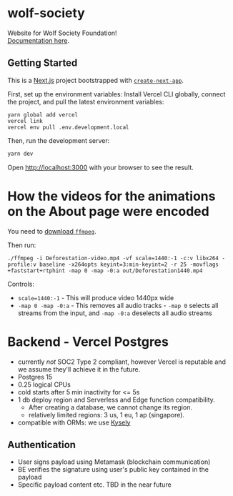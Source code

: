 # wolf-society

Website for Wolf Society Foundation!  
[Documentation here](https://docs.google.com/document/d/1O7_B6RaGlOpwaipWm6czbKrHQiYKEMjgBi-d03W7UDo/edit?usp=sharing).

## Getting Started

This is a [Next.js](https://nextjs.org/) project bootstrapped with [`create-next-app`](https://github.com/vercel/next.js/tree/canary/packages/create-next-app).

First, set up the environment variables:
Install Vercel CLI globally, connect the project, and pull the latest environment variables:

```
yarn global add vercel
vercel link
vercel env pull .env.development.local
```

Then, run the development server:

```bash
yarn dev
```

Open [http://localhost:3000](http://localhost:3000) with your browser to see the result.

# How the videos for the animations on the About page were encoded

You need to [download `ffmpeg`](https://ffmpeg.org/download.html).

Then run:

```
./ffmpeg -i Deforestation-video.mp4 -vf scale=1440:-1 -c:v libx264 -profile:v baseline -x264opts keyint=3:min-keyint=2 -r 25 -movflags +faststart+rtphint -map 0 -map -0:a out/Deforestation1440.mp4
```

Controls:

- `scale=1440:-1` - This will produce video 1440px wide
- `-map 0 -map -0:a` - This removes all audio tracks - `-map 0` selects all streams from the input, and `-map -0:a` deselects all audio streams

# Backend - Vercel Postgres

- currently _not_ SOC2 Type 2 compliant, however Vercel is reputable and we assume they'll achieve it in the future.
- Postgres 15
- 0.25 logical CPUs
- cold starts after 5 min inactivity for <= 5s
- 1 db deploy region and Serverless and Edge function compatibility.
  - After creating a database, we cannot change its region.
  - relatively limited regions: 3 us, 1 eu, 1 ap (singapore).
- compatible with ORMs: we use [Kysely](https://github.com/kysely-org/kysely)

## Authentication

- User signs payload using Metamask (blockchain communication)
- BE verifies the signature using user's public key contained in the payload
- Specific payload content etc. TBD in the near future
